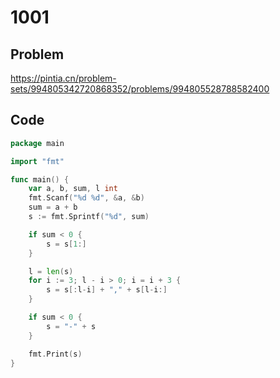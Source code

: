 # 1001

## Problem

https://pintia.cn/problem-sets/994805342720868352/problems/994805528788582400

## Code
```go
package main

import "fmt"

func main() {
	var a, b, sum, l int
	fmt.Scanf("%d %d", &a, &b)
	sum = a + b
	s := fmt.Sprintf("%d", sum)

	if sum < 0 {
		s = s[1:]
	}

	l = len(s)
	for i := 3; l - i > 0; i = i + 3 {
		s = s[:l-i] + "," + s[l-i:]
	}

	if sum < 0 {
		s = "-" + s
	}

	fmt.Print(s)
}
```